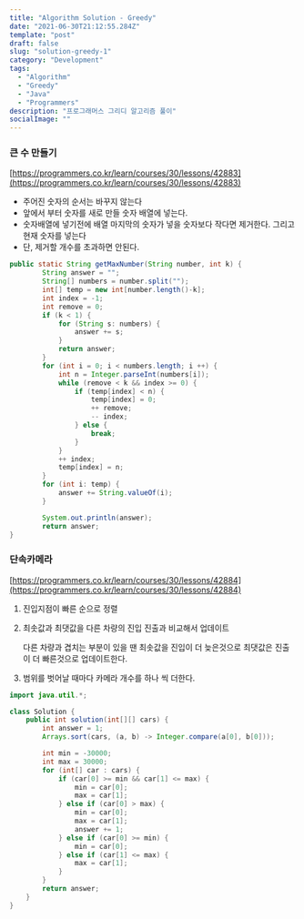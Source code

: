 ```yaml
---
title: "Algorithm Solution - Greedy"
date: "2021-06-30T21:12:55.284Z"
template: "post"
draft: false
slug: "solution-greedy-1"
category: "Development"
tags:
  - "Algorithm"
  - "Greedy"
  - "Java"
  - "Programmers"
description: "프로그래머스 그리디 알고리즘 풀이"
socialImage: ""
---
```


### 큰 수 만들기

[https://programmers.co.kr/learn/courses/30/lessons/42883](https://programmers.co.kr/learn/courses/30/lessons/42883)

- 주어진 숫자의 순서는 바꾸지 않는다
- 앞에서 부터 숫자를 새로 만들 숫자 배열에 넣는다.
- 숫자배열에 넣기전에 배열 마지막의 숫자가 넣을 숫자보다 작다면 제거한다. 그리고 현재 숫자를 넣는다
- 단, 제거할 개수를 초과하면 안된다.

```java
public static String getMaxNumber(String number, int k) {
        String answer = "";
        String[] numbers = number.split("");
        int[] temp = new int[number.length()-k];
        int index = -1;
        int remove = 0;
        if (k < 1) {
            for (String s: numbers) {
                answer += s;
            }
            return answer;
        }
        for (int i = 0; i < numbers.length; i ++) {
            int n = Integer.parseInt(numbers[i]);
            while (remove < k && index >= 0) {
                if (temp[index] < n) {
                    temp[index] = 0;
                    ++ remove;
                    -- index;
                } else {
                    break;
                }
            }
            ++ index;
            temp[index] = n;
        }
        for (int i: temp) {
            answer += String.valueOf(i);
        }

        System.out.println(answer);
        return answer;
}
```

### 단속카메라

[https://programmers.co.kr/learn/courses/30/lessons/42884](https://programmers.co.kr/learn/courses/30/lessons/42884)

1. 진입지점이 빠른 순으로 정렬
2. 최솟값과 최댓값을 다른 차량의 진입 진출과 비교해서 업데이트

   다른 차량과 겹치는 부분이 있을 땐 최솟값을 진입이 더 늦은것으로 최댓값은 진출이 더 빠른것으로 업데이트한다.

3. 범위를 벗어날 때마다 카메라 개수를 하나 씩 더한다.

```java
import java.util.*;

class Solution {
    public int solution(int[][] cars) {
        int answer = 1;
        Arrays.sort(cars, (a, b) -> Integer.compare(a[0], b[0]));

        int min = -30000;
        int max = 30000;
        for (int[] car : cars) {
            if (car[0] >= min && car[1] <= max) {
                min = car[0];
                max = car[1];
            } else if (car[0] > max) {
                min = car[0];
                max = car[1];
                answer += 1;
            } else if (car[0] >= min) {
                min = car[0];
            } else if (car[1] <= max) {
                max = car[1];
            }
        }
        return answer;
    }
}
```
